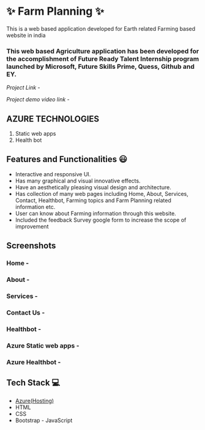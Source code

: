 # ✨ Farm Planning  ✨

This is a web based application developed for Earth related Farming based website in india

### This web based Agriculture application has been developed for the accomplishment of Future Ready Talent Internship program launched by Microsoft, Future Skills Prime, Quess, Github and EY.


*Project Link* - 


*Project demo video link*  - 



##   AZURE TECHNOLOGIES   ##


1. Static web apps
2. Health bot


## Features and Functionalities 😃

- Interactive and responsive UI.
- Has many graphical and visual innovative effects.
- Have an aesthetically pleasing visual design and architecture.
- Has collection of many web pages including Home, About, Services, Contact, Healthbot, Farming topics and Farm Planning related information etc.
- User can know about Farming information through this website.
- Included the feedback Survey  google form to increase the scope of improvement 

## Screenshots



### Home  -




   

### About  -








### Services  -







### Contact Us  -








### Healthbot  -








### Azure Static web apps  -









### Azure Healthbot  -





## Tech Stack 💻

- [Azure(Hosting)](https://azure.microsoft.com/en-in/features/azure-portal/)
- HTML
- CSS
- Bootstrap
- JavaScript
